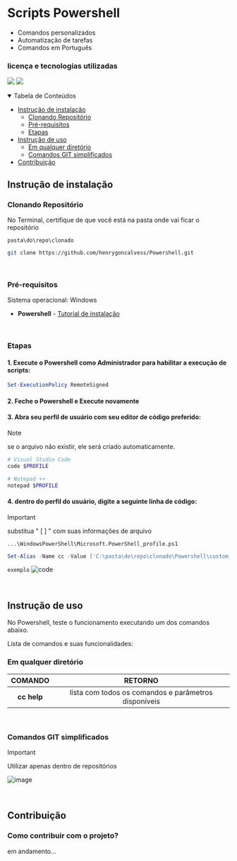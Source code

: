 # Scripts Powershell

- Comandos personalizados
- Automatização de tarefas
- Comandos em Português

### licença e tecnologias utilizadas

<img src="https://img.shields.io/github/license/henrygoncalvess/Powershell?style=for-the-badge&labelColor=gray&color=97ca00"> <img src="https://img.shields.io/badge/powershell-7.5-blue?style=for-the-badge&logo=powershell&logoColor=darkblue&labelColor=gray">
  
<details open="open">
<summary>Tabela de Conteúdos</summary>
  
- [Instrução de instalação](#instrução-de-instalação)
  - [Clonando Repositório](#clonando-repositório)
  - [Pré-requisitos](#pré-requisitos)
  - [Etapas](#etapas)
- [Instrução de uso](#instrução-de-uso)
  - [Em qualquer diretório](#em-qualquer-diretório)
  - [Comandos GIT simplificados](#comandos-git-simplificados)
- [Contribuição](#contribuição)
  
</details>

## Instrução de instalação

### Clonando Repositório
No Terminal, certifique de que você está na pasta onde vai ficar o repositório

```pasta\do\repo\clonado```
``` bash
git clone https://github.com/henrygoncalvess/Powershell.git
```

<br>

### Pré-requisitos
Sistema operacional: Windows

- **Powershell** - [Tutorial de instalação](https://learn.microsoft.com/pt-br/powershell/scripting/install/installing-powershell-on-windows?view=powershell-7.4)

<!-- - **Node.js** - [Tutorial de instalação](https://nodejs.org/pt) -->

<br>

### Etapas

#### 1. Execute o Powershell como Administrador para habilitar a execução de scripts:

``` powershell
Set-ExecutionPolicy RemoteSigned
```

#### 2. Feche o Powershell e Execute novamente

#### 3. Abra seu perfil de usuário com seu editor de código preferido:

> [!note]
> se o arquivo não existir, ele será criado automaticamente.

``` powershell
# Visual Studio Code
code $PROFILE
```
``` powershell
# Notepad ++
notepad $PROFILE
```

#### 4. dentro do perfil do usuário, digite a seguinte linha de código:

> [!important]
> substitua " [ ] " com suas informações de arquivo

`...\WindowsPowerShell\Microsoft.PowerShell_profile.ps1`
``` powershell
Set-Alias -Name cc -Value ['C:\pasta\do\repo\clonado\Powershell\custom_commands.ps1']
```
`exemplo`
![code](https://github.com/user-attachments/assets/7236ff39-5543-4d7a-9a46-b9046e4536e1)


<br>

## Instrução de uso
No Powershell, teste o funcionamento executando um dos comandos abaixo.

Lista de comandos e suas funcionalidades:

### Em qualquer diretório

COMANDO | RETORNO
:---: | :---:
**cc help** | lista com todos os comandos e parâmetros disponíveis

<br>

### Comandos GIT simplificados

> [!important]
> Utilizar apenas dentro de repositórios

![image](https://github.com/user-attachments/assets/bcd34f4d-1132-497b-9281-56f8b62b9303)

<br>

## Contribuição

### Como contribuir com o projeto?
em andamento...
